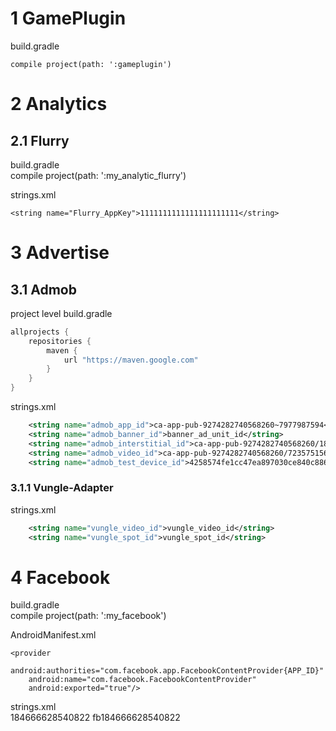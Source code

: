 # 1 GamePlugin

build.gradle

    compile project(path: ':gameplugin')


# 2 Analytics

## 2.1 Flurry

build.gradle    
    compile project(path: ':my_analytic_flurry')

strings.xml

    <string name="Flurry_AppKey">1111111111111111111111</string>


# 3 Advertise

## 3.1 Admob

project level build.gradle

```groovy
allprojects {
    repositories {
        maven {
            url "https://maven.google.com"
        }
    }
}
```
strings.xml

```xml
    <string name="admob_app_id">ca-app-pub-9274282740568260~7977987594</string>
    <string name="admob_banner_id">banner_ad_unit_id</string>
    <string name="admob_interstitial_id">ca-app-pub-9274282740568260/1808342671</string>
    <string name="admob_video_id">ca-app-pub-9274282740568260/7235751563</string>
    <string name="admob_test_device_id">4258574fe1cc47ea897030ce840c886b</string>
```

### 3.1.1 Vungle-Adapter

strings.xml

```xml
    <string name="vungle_video_id">vungle_video_id</string>
    <string name="vungle_spot_id">vungle_spot_id</string>
```



# 4 Facebook

build.gradle
​    
    compile project(path: ':my_facebook')

AndroidManifest.xml

    <provider 
        android:authorities="com.facebook.app.FacebookContentProvider{APP_ID}"
        android:name="com.facebook.FacebookContentProvider"
        android:exported="true"/>

strings.xml
​    
    <string name="facebook_app_id">184666628540822</string>
    <string name="fb_login_protocol_scheme">fb184666628540822</string>
